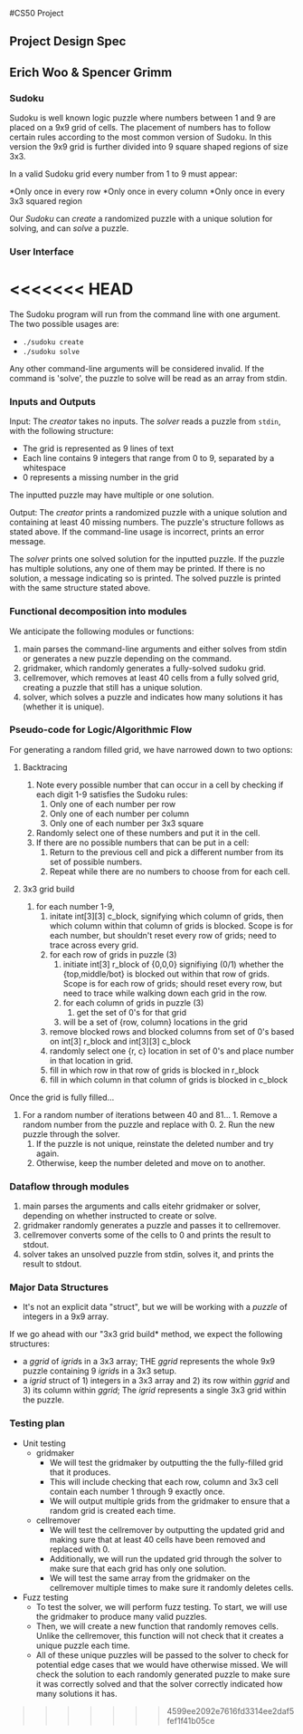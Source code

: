 #CS50 Project
## Project Design Spec
## Erich Woo & Spencer Grimm

### Sudoku

Sudoku is well known logic puzzle where numbers between 1 and 9 are placed on a 9x9 grid of cells. The placement of numbers has to follow certain rules according to the most common version of Sudoku. In this version the 9x9 grid is further divided into 9 square shaped regions of size 3x3.

In a valid Sudoku grid every number from 1 to 9 must appear:

*Only once in every row
*Only once in every column
*Only once in every 3x3 squared region

Our *Sudoku* can *create* a randomized puzzle with a unique solution for solving, and can *solve* a puzzle.

### User Interface
<<<<<<< HEAD
=======
The Sudoku program will run from the command line with one argument. The two possible usages are:
 * `./sudoku create`
 * `./sudoku solve`

Any other command-line arguments will be considered invalid.
If the command is 'solve', the puzzle to solve will be read as an array from stdin.

### Inputs and Outputs

Input: The *creator* takes no inputs. The *solver* reads a puzzle from `stdin`, with the following structure:

* The grid is represented as 9 lines of text
* Each line contains 9 integers that range from 0 to 9, separated by a whitespace
* 0 represents a missing number in the grid

The inputted puzzle may have multiple or one solution.

Output: The *creator* prints a randomized puzzle with a unique solution and containing at least 40 missing numbers. The puzzle's structure follows as stated above. If the command-line usage is incorrect, prints an error message.

The *solver* prints one solved solution for the inputted puzzle. If the puzzle has multiple solutions, any one of them may be printed. If there is no solution, a message indicating so is printed. The solved puzzle is printed with the same structure stated above. 

### Functional decomposition into modules

We anticipate the following modules or functions:
  1. main parses the command-line arguments and either solves from stdin or generates a new puzzle depending on the command.
  2. gridmaker, which randomly generates a fully-solved sudoku grid.
  3. cellremover, which removes at least 40 cells from a fully solved grid, creating a puzzle that still has a unique solution.
  4. solver, which solves a puzzle and indicates how many solutions it has (whether it is unique).

### Pseudo-code for Logic/Algorithmic Flow

For generating a random filled grid, we have narrowed down to two options:

 1. Backtracing
    1. Note every possible number that can occur in a cell by checking if each digit 1-9 satisfies the Sudoku rules:
       1. Only one of each number per row
       2. Only one of each number per column
       3. Only one of each number per 3x3 square
    2. Randomly select one of these numbers and put it in the cell.
    3. If there are no possible numbers that can be put in a cell:
       1. Return to the previous cell and pick a different number from its set of possible numbers.
       2. Repeat while there are no numbers to choose from for each cell.

 2. 3x3 grid build
    1. for each number 1-9,
       1. initate int[3][3] c_block, signifying which column of grids, then which column within that column of grids is blocked. Scope is for each number, but shouldn't reset every row of grids; need to trace across every grid. 
       2. for each row of grids in puzzle (3)
       	  1. initiate int[3] r_block of {0,0,0} signifiying (0/1) whether the {top,middle/bot} is blocked out within that row of grids. Scope is for each row of grids; should reset every row, but need to trace while walking down each grid in the row. 
       	  2. for each column of grids in puzzle (3)
       	     1. get the set of 0's for that grid
	     	1. will be a set of {row, column} locations in the grid
	     2. remove blocked rows and blocked columns from set of 0's based on int[3] r_block and int[3][3] c_block
	     3. randomly select one {r, c} location in set of 0's and place number in that location in grid.
	     4. fill in which row in that row of grids is blocked in r_block
	     5. fill in which column in that column of grids is blocked in c_block

Once the grid is fully filled...
   1. For a random number of iterations between 40 and 81...
     1. Remove a random number from the puzzle and replace with 0.
     2. Run the new puzzle through the solver.
        1. If the puzzle is not unique, reinstate the deleted number and try again.
        2. Otherwise, keep the number deleted and move on to another.

### Dataflow through modules
  1. main parses the arguments and calls eitehr gridmaker or solver, depending on whether instructed to create or solve.
  2. gridmaker randomly generates a puzzle and passes it to cellremover.
  3. cellremover converts some of the cells to 0 and prints the result to stdout.
  4. solver takes an unsolved puzzle from stdin, solves it, and prints the result to stdout. 

### Major Data Structures

* It's not an explicit data "struct", but we will be working with a *puzzle* of integers in a 9x9 array.

If we go ahead with our "3x3 grid build* method, we expect the following structures:

* a *ggrid* of *igrid*s in a 3x3 array; THE *ggrid* represents the whole 9x9 puzzle containing 9 *igrid*s in a 3x3 setup.
* a *igrid* struct of 1) integers in a 3x3 array and 2) its row within *ggrid* and 3) its column within *ggrid*; The *igrid* represents a single 3x3 grid within the puzzle. 

### Testing plan
* Unit testing
  * gridmaker
    * We will test the gridmaker by outputting the the fully-filled grid that it produces.
    * This will include checking that each row, column and 3x3 cell contain each number 1 through 9 exactly once.
    * We will output multiple grids from the gridmaker to ensure that a random grid is created each time. 
  * cellremover
    * We will test the cellremover by outputting the updated grid and making sure that at least 40 cells have been removed and replaced with 0. 
    * Additionally, we will run the updated grid through the solver to make sure that each grid has only one solution.
    * We will test the same array from the gridmaker on the cellremover multiple times to make sure it randomly deletes cells.
* Fuzz testing
  * To test the solver, we will perform fuzz testing. To start, we will use the gridmaker to produce many valid puzzles.
  * Then, we will create a new function that randomly removes cells. Unlike the cellremover, this function will not check that it creates a unique puzzle each time. 
  * All of these unique puzzles will be passed to the solver to check for potential edge cases that we would have otherwise missed. We will check the solution to each randomly generated puzzle to make sure it was correctly solved and that the solver correctly indicated how many solutions it has. 
>>>>>>> 4599ee2092e7616fd3314ee2daf5fef1f41b05ce
